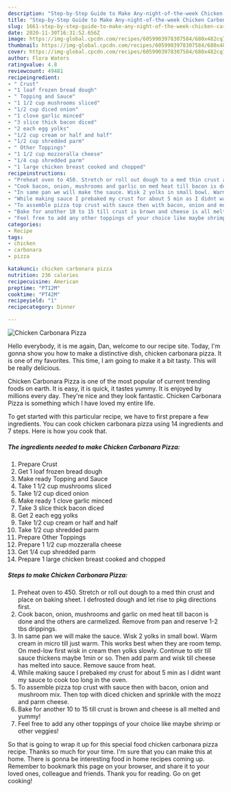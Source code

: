 ```yaml
---
description: "Step-by-Step Guide to Make Any-night-of-the-week Chicken Carbonara Pizza"
title: "Step-by-Step Guide to Make Any-night-of-the-week Chicken Carbonara Pizza"
slug: 1661-step-by-step-guide-to-make-any-night-of-the-week-chicken-carbonara-pizza
date: 2020-11-30T16:31:52.656Z
image: https://img-global.cpcdn.com/recipes/6059903978307584/680x482cq70/chicken-carbonara-pizza-recipe-main-photo.jpg
thumbnail: https://img-global.cpcdn.com/recipes/6059903978307584/680x482cq70/chicken-carbonara-pizza-recipe-main-photo.jpg
cover: https://img-global.cpcdn.com/recipes/6059903978307584/680x482cq70/chicken-carbonara-pizza-recipe-main-photo.jpg
author: Flora Waters
ratingvalue: 4.8
reviewcount: 49481
recipeingredient:
- " Crust"
- "1 loaf frozen bread dough"
- " Topping and Sauce"
- "1 1/2 cup mushrooms sliced"
- "1/2 cup diced onion"
- "1 clove garlic minced"
- "3 slice thick bacon diced"
- "2 each egg yolks"
- "1/2 cup cream or half and half"
- "1/2 cup shredded parm"
- " Other Toppings"
- "1 1/2 cup mozzeralla cheese"
- "1/4 cup shredded parm"
- "1 large chicken breast cooked and chopped"
recipeinstructions:
- "Preheat oven to 450. Stretch or roll out dough to a med thin crust and place on baking sheet. I defrosted dough and let rise to pkg directions first."
- "Cook bacon, onion, mushrooms and garlic on med heat till bacon is done and the others are carmelized. Remove from pan and reserve 1-2 tbs drippings."
- "In same pan we will make the sauce. Wisk 2 yolks in small bowl. Warm cream in micro till just warm. This works best when they are room temp. On med-low first wisk in cream then yolks slowly. Continue to stir till sauce thickens maybe 1min or so. Then add parm and wisk till cheese has melted into sauce. Remove sauce from heat."
- "While making sauce I prebaked my crust for about 5 min as I didnt want my sauce to cook too long in the oven."
- "To assemble pizza top crust with sauce then with bacon, onion and mushroom mix. Then top with diced chicken and sprinkle with the mozz and parm cheese."
- "Bake for another 10 to 15 till crust is brown and cheese is all melted and yummy!"
- "Feel free to add any other toppings of your choice like maybe shrimp or other veggies!"
categories:
- Recipe
tags:
- chicken
- carbonara
- pizza

katakunci: chicken carbonara pizza 
nutrition: 236 calories
recipecuisine: American
preptime: "PT12M"
cooktime: "PT42M"
recipeyield: "1"
recipecategory: Dinner

---
```



![Chicken Carbonara Pizza](https://img-global.cpcdn.com/recipes/6059903978307584/680x482cq70/chicken-carbonara-pizza-recipe-main-photo.jpg)

Hello everybody, it is me again, Dan, welcome to our recipe site. Today, I'm gonna show you how to make a distinctive dish, chicken carbonara pizza. It is one of my favorites. This time, I am going to make it a bit tasty. This will be really delicious.

Chicken Carbonara Pizza is one of the most popular of current trending foods on earth. It is easy, it is quick, it tastes yummy. It is enjoyed by millions every day. They're nice and they look fantastic. Chicken Carbonara Pizza is something which I have loved my entire life.




To get started with this particular recipe, we have to first prepare a few ingredients. You can cook chicken carbonara pizza using 14 ingredients and 7 steps. Here is how you cook that.

<!--inarticleads1-->

##### The ingredients needed to make Chicken Carbonara Pizza:

1. Prepare  Crust
1. Get 1 loaf frozen bread dough
1. Make ready  Topping and Sauce
1. Take 1 1/2 cup mushrooms sliced
1. Take 1/2 cup diced onion
1. Make ready 1 clove garlic minced
1. Take 3 slice thick bacon diced
1. Get 2 each egg yolks
1. Take 1/2 cup cream or half and half
1. Take 1/2 cup shredded parm
1. Prepare  Other Toppings
1. Prepare 1 1/2 cup mozzeralla cheese
1. Get 1/4 cup shredded parm
1. Prepare 1 large chicken breast cooked and chopped




<!--inarticleads2-->

##### Steps to make Chicken Carbonara Pizza:

1. Preheat oven to 450. Stretch or roll out dough to a med thin crust and place on baking sheet. I defrosted dough and let rise to pkg directions first.
1. Cook bacon, onion, mushrooms and garlic on med heat till bacon is done and the others are carmelized. Remove from pan and reserve 1-2 tbs drippings.
1. In same pan we will make the sauce. Wisk 2 yolks in small bowl. Warm cream in micro till just warm. This works best when they are room temp. On med-low first wisk in cream then yolks slowly. Continue to stir till sauce thickens maybe 1min or so. Then add parm and wisk till cheese has melted into sauce. Remove sauce from heat.
1. While making sauce I prebaked my crust for about 5 min as I didnt want my sauce to cook too long in the oven.
1. To assemble pizza top crust with sauce then with bacon, onion and mushroom mix. Then top with diced chicken and sprinkle with the mozz and parm cheese.
1. Bake for another 10 to 15 till crust is brown and cheese is all melted and yummy!
1. Feel free to add any other toppings of your choice like maybe shrimp or other veggies!




So that is going to wrap it up for this special food chicken carbonara pizza recipe. Thanks so much for your time. I'm sure that you can make this at home. There is gonna be interesting food in home recipes coming up. Remember to bookmark this page on your browser, and share it to your loved ones, colleague and friends. Thank you for reading. Go on get cooking!

